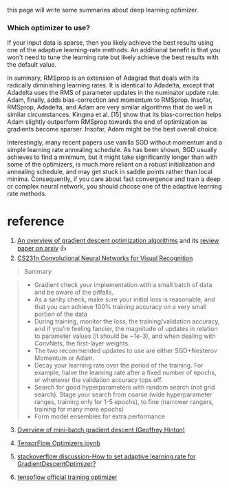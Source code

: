 this page will write some summaries about deep learning optimizer. 

### Which optimizer to use?
If your input data is sparse, then you likely achieve the best results using one of the adaptive learning-rate methods. An additional benefit is that you won't need to tune the learning rate but likely achieve the best results with the default value.

In summary, RMSprop is an extension of Adagrad that deals with its radically diminishing learning rates. It is identical to Adadelta, except that Adadelta uses the RMS of parameter updates in the numinator update rule. Adam, finally, adds bias-correction and momentum to RMSprop. Insofar, RMSprop, Adadelta, and Adam are very similar algorithms that do well in similar circumstances. Kingma et al. [15] show that its bias-correction helps Adam slightly outperform RMSprop towards the end of optimization as gradients become sparser. Insofar, Adam might be the best overall choice.

Interestingly, many recent papers use vanilla SGD without momentum and a simple learning rate annealing schedule. As has been shown, SGD usually achieves to find a minimum, but it might take significantly longer than with some of the optimizers, is much more reliant on a robust initialization and annealing schedule, and may get stuck in saddle points rather than local minima. Consequently, if you care about fast convergence and train a deep or complex neural network, you should choose one of the adaptive learning rate methods.


# reference
1. [An overview of gradient descent optimization algorithms](http://ruder.io/optimizing-gradient-descent/)  and its [review paper on arxiv](https://arxiv.org/pdf/1609.04747.pdf) :+1: 
2. [CS231n Convolutional Neural Networks for Visual Recognition](http://cs231n.github.io/neural-networks-3/)
> Summary

> * Gradient check your implementation with a small batch of data and be aware of the pitfalls.
> * As a sanity check, make sure your initial loss is reasonable, and that you can achieve 100% training accuracy on a very small portion of the data
> * During training, monitor the loss, the training/validation accuracy, and if you’re feeling fancier, the magnitude of updates in relation to parameter values (it should be ~1e-3), and when dealing with ConvNets, the first-layer weights.
> * The two recommended updates to use are either SGD+Nesterov Momentum or Adam.
> * Decay your learning rate over the period of the training. For example, halve the learning rate after a fixed number of epochs, or whenever the validation accuracy tops off.
> * Search for good hyperparameters with random search (not grid search). Stage your search from coarse (wide hyperparameter ranges, training only for 1-5 epochs), to fine (narrower rangers, training for many more epochs)
> * Form model ensembles for extra performance

3. [Overview	of	mini-batch	gradient	descent (Geoffrey	Hinton)](http://www.cs.toronto.edu/~tijmen/csc321/slides/lecture_slides_lec6.pdf)

4. [TensorFlow Optimizers ipynb](https://github.com/vsmolyakov/experiments_with_python/blob/master/chp03/tensorflow_optimizers.ipynb)

5. [stackoverflow discussion-How to set adaptive learning rate for GradientDescentOptimizer?](https://stackoverflow.com/questions/33919948/how-to-set-adaptive-learning-rate-for-gradientdescentoptimizer)

6. [tensoflow official training optimizer](https://www.tensorflow.org/api_guides/python/train#Decaying_the_learning_rate)



